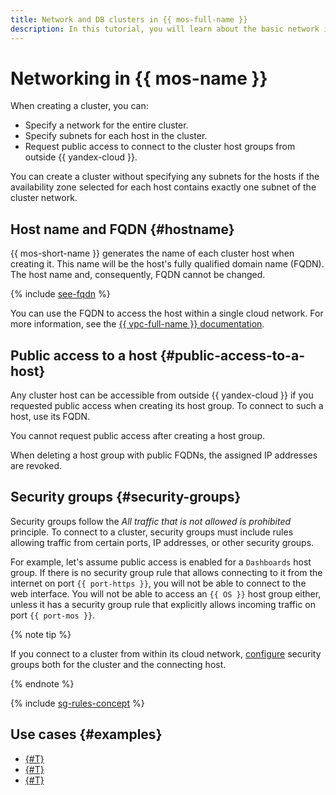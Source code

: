 ```yaml
---
title: Network and DB clusters in {{ mos-full-name }}
description: In this tutorial, you will learn about the basic network interface settings for an {{ OS }} cluster.
---
```


# Networking in {{ mos-name }}


When creating a cluster, you can:

* Specify a network for the entire cluster.
* Specify subnets for each host in the cluster.
* Request public access to connect to the cluster host groups from outside {{ yandex-cloud }}.

You can create a cluster without specifying any subnets for the hosts if the availability zone selected for each host contains exactly one subnet of the cluster network.


## Host name and FQDN {#hostname}

{{ mos-short-name }} generates the name of each cluster host when creating it. This name will be the host's fully qualified domain name (FQDN). The host name and, consequently, FQDN cannot be changed.

{% include [see-fqdn](../../_includes/mdb/mos/fqdn-host.md) %}


You can use the FQDN to access the host within a single cloud network. For more information, see the [{{ vpc-full-name }} documentation](../../vpc/).

## Public access to a host {#public-access-to-a-host}

Any cluster host can be accessible from outside {{ yandex-cloud }} if you requested public access when creating its host group. To connect to such a host, use its FQDN.

You cannot request public access after creating a host group.

When deleting a host group with public FQDNs, the assigned IP addresses are revoked.

## Security groups {#security-groups}

Security groups follow the _All traffic that is not allowed is prohibited_ principle. To connect to a cluster, security groups must include rules allowing traffic from certain ports, IP addresses, or other security groups.

For example, let's assume public access is enabled for a `Dashboards` host group. If there is no security group rule that allows connecting to it from the internet on port `{{ port-https }}`, you will not be able to connect to the web interface. You will not be able to access an `{{ OS }}` host group either, unless it has a security group rule that explicitly allows incoming traffic on port `{{ port-mos }}`.

{% note tip %}

If you connect to a cluster from within its cloud network, [configure](../operations/connect.md#security-groups) security groups both for the cluster and the connecting host.

{% endnote %}

{% include [sg-rules-concept](../../_includes/mdb/sg-rules-concept.md) %}


## Use cases {#examples}

* [{#T}](../tutorials/migration-from-mkf.md)
* [{#T}](../tutorials/migration-from-standalone.md)
* [{#T}](../tutorials/migration-to-opensearch.md)
